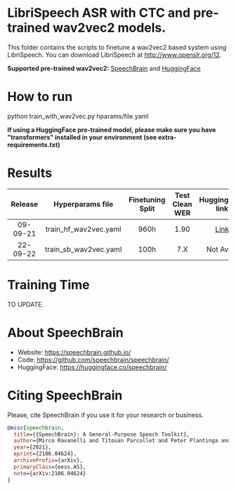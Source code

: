# LibriSpeech ASR with CTC and pre-trained wav2vec2 models.
This folder contains the scripts to finetune a wav2vec2 based system using LibriSpeech.
You can download LibriSpeech at http://www.openslr.org/12.

**Supported pre-trained wav2vec2:** [SpeechBrain]() and [HuggingFace]()

# How to run
python train_with_wav2vec.py hparams/file.yaml

**If using a HuggingFace pre-trained model, please make sure you have "transformers"
installed in your environment (see extra-requirements.txt)**

# Results

| Release | Hyperparams file | Finetuning Split | Test Clean WER |                          HuggingFace link                           | Full model link | GPUs |
|:-------------:|:---------------------------:| :-----:| :-----:|:-------------------------------------------------------------------:| :-----:| :--------:|
| 09-09-21 | train_hf_wav2vec.yaml | 960h | 1.90 | [Link](https://huggingface.co/speechbrain/asr-wav2vec2-librispeech) | [Link](https://drive.google.com/drive/folders/1pg0QzW-LqAISG8Viw_lUTGjXwOqh7gkl?usp=sharing) | 1xRTX8000 48GB |
| 22-09-22 | train_sb_wav2vec.yaml | 100h | 7.X |                             Not Avail.                              | Not Avail. | 1xTesla V100 32GB |

# Training Time
TO UPDATE.

# **About SpeechBrain**
- Website: https://speechbrain.github.io/
- Code: https://github.com/speechbrain/speechbrain/
- HuggingFace: https://huggingface.co/speechbrain/

# **Citing SpeechBrain**
Please, cite SpeechBrain if you use it for your research or business.

```bibtex
@misc{speechbrain,
  title={{SpeechBrain}: A General-Purpose Speech Toolkit},
  author={Mirco Ravanelli and Titouan Parcollet and Peter Plantinga and Aku Rouhe and Samuele Cornell and Loren Lugosch and Cem Subakan and Nauman Dawalatabad and Abdelwahab Heba and Jianyuan Zhong and Ju-Chieh Chou and Sung-Lin Yeh and Szu-Wei Fu and Chien-Feng Liao and Elena Rastorgueva and François Grondin and William Aris and Hwidong Na and Yan Gao and Renato De Mori and Yoshua Bengio},
  year={2021},
  eprint={2106.04624},
  archivePrefix={arXiv},
  primaryClass={eess.AS},
  note={arXiv:2106.04624}
}
```
